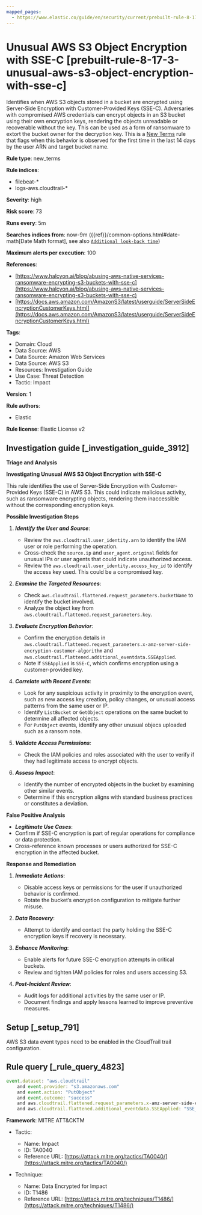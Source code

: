 ```yaml
---
mapped_pages:
  - https://www.elastic.co/guide/en/security/current/prebuilt-rule-8-17-3-unusual-aws-s3-object-encryption-with-sse-c.html
---
```


# Unusual AWS S3 Object Encryption with SSE-C [prebuilt-rule-8-17-3-unusual-aws-s3-object-encryption-with-sse-c]

Identifies when AWS S3 objects stored in a bucket are encrypted using Server-Side Encryption with Customer-Provided Keys (SSE-C). Adversaries with compromised AWS credentials can encrypt objects in an S3 bucket using their own encryption keys, rendering the objects unreadable or recoverable without the key. This can be used as a form of ransomware to extort the bucket owner for the decryption key. This is a [New Terms](docs-content://solutions/security/detect-and-alert/create-detection-rule.md#create-new-terms-rule) rule that flags when this behavior is observed for the first time in the last 14 days by the user ARN and target bucket name.

**Rule type**: new_terms

**Rule indices**:

* filebeat-*
* logs-aws.cloudtrail-*

**Severity**: high

**Risk score**: 73

**Runs every**: 5m

**Searches indices from**: now-9m ({{ref}}/common-options.html#date-math[Date Math format], see also [`Additional look-back time`](docs-content://solutions/security/detect-and-alert/create-detection-rule.md#rule-schedule))

**Maximum alerts per execution**: 100

**References**:

* [https://www.halcyon.ai/blog/abusing-aws-native-services-ransomware-encrypting-s3-buckets-with-sse-c](https://www.halcyon.ai/blog/abusing-aws-native-services-ransomware-encrypting-s3-buckets-with-sse-c)
* [https://docs.aws.amazon.com/AmazonS3/latest/userguide/ServerSideEncryptionCustomerKeys.html](https://docs.aws.amazon.com/AmazonS3/latest/userguide/ServerSideEncryptionCustomerKeys.html)

**Tags**:

* Domain: Cloud
* Data Source: AWS
* Data Source: Amazon Web Services
* Data Source: AWS S3
* Resources: Investigation Guide
* Use Case: Threat Detection
* Tactic: Impact

**Version**: 1

**Rule authors**:

* Elastic

**Rule license**: Elastic License v2

## Investigation guide [_investigation_guide_3912]

**Triage and Analysis**

**Investigating Unusual AWS S3 Object Encryption with SSE-C**

This rule identifies the use of Server-Side Encryption with Customer-Provided Keys (SSE-C) in AWS S3. This could indicate malicious activity, such as ransomware encrypting objects, rendering them inaccessible without the corresponding encryption keys.

**Possible Investigation Steps**

1. ***Identify the User and Source***:

    * Review the `aws.cloudtrail.user_identity.arn` to identify the IAM user or role performing the operation.
    * Cross-check the `source.ip` and `user_agent.original` fields for unusual IPs or user agents that could indicate unauthorized access.
    * Review the `aws.cloudtrail.user_identity.access_key_id` to identify the access key used. This could be a compromised key.

2. ***Examine the Targeted Resources***:

    * Check `aws.cloudtrail.flattened.request_parameters.bucketName` to identify the bucket involved.
    * Analyze the object key from `aws.cloudtrail.flattened.request_parameters.key`.

3. ***Evaluate Encryption Behavior***:

    * Confirm the encryption details in `aws.cloudtrail.flattened.request_parameters.x-amz-server-side-encryption-customer-algorithm` and `aws.cloudtrail.flattened.additional_eventdata.SSEApplied`.
    * Note if `SSEApplied` is `SSE-C`, which confirms encryption using a customer-provided key.

4. ***Correlate with Recent Events***:

    * Look for any suspicious activity in proximity to the encryption event, such as new access key creation, policy changes, or unusual access patterns from the same user or IP.
    * Identify `ListBucket` or `GetObject` operations on the same bucket to determine all affected objects.
    * For `PutObject` events, identify any other unusual objecs uploaded such as a ransom note.

5. ***Validate Access Permissions***:

    * Check the IAM policies and roles associated with the user to verify if they had legitimate access to encrypt objects.

6. ***Assess Impact***:

    * Identify the number of encrypted objects in the bucket by examining other similar events.
    * Determine if this encryption aligns with standard business practices or constitutes a deviation.


**False Positive Analysis**

* ***Legitimate Use Cases***:
* Confirm if SSE-C encryption is part of regular operations for compliance or data protection.
* Cross-reference known processes or users authorized for SSE-C encryption in the affected bucket.

**Response and Remediation**

1. ***Immediate Actions***:

    * Disable access keys or permissions for the user if unauthorized behavior is confirmed.
    * Rotate the bucket’s encryption configuration to mitigate further misuse.

2. ***Data Recovery***:

    * Attempt to identify and contact the party holding the SSE-C encryption keys if recovery is necessary.

3. ***Enhance Monitoring***:

    * Enable alerts for future SSE-C encryption attempts in critical buckets.
    * Review and tighten IAM policies for roles and users accessing S3.

4. ***Post-Incident Review***:

    * Audit logs for additional activities by the same user or IP.
    * Document findings and apply lessons learned to improve preventive measures.



## Setup [_setup_791]

AWS S3 data event types need to be enabled in the CloudTrail trail configuration.


## Rule query [_rule_query_4823]

```js
event.dataset: "aws.cloudtrail"
    and event.provider: "s3.amazonaws.com"
    and event.action: "PutObject"
    and event.outcome: "success"
    and aws.cloudtrail.flattened.request_parameters.x-amz-server-side-encryption-customer-algorithm: "AES256"
    and aws.cloudtrail.flattened.additional_eventdata.SSEApplied: "SSE_C"
```

**Framework**: MITRE ATT&CKTM

* Tactic:

    * Name: Impact
    * ID: TA0040
    * Reference URL: [https://attack.mitre.org/tactics/TA0040/](https://attack.mitre.org/tactics/TA0040/)

* Technique:

    * Name: Data Encrypted for Impact
    * ID: T1486
    * Reference URL: [https://attack.mitre.org/techniques/T1486/](https://attack.mitre.org/techniques/T1486/)



